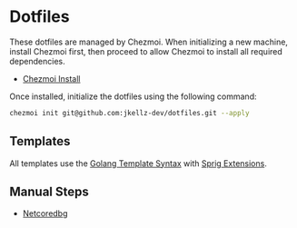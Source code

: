 # Dotfiles

These dotfiles are managed by Chezmoi. When initializing a new machine, install Chezmoi first, then proceed to allow Chezmoi to install all required dependencies.

- [Chezmoi Install](https://www.chezmoi.io/install/)

Once installed, initialize the dotfiles using the following command:

```bash
chezmoi init git@github.com:jkellz-dev/dotfiles.git --apply
```

## Templates

All templates use the [Golang Template Syntax](https://pkg.go.dev/text/template) with [Sprig Extensions](https://masterminds.github.io/sprig/).

## Manual Steps

- [Netcoredbg](https://github.com/Samsung/netcoredbg)
